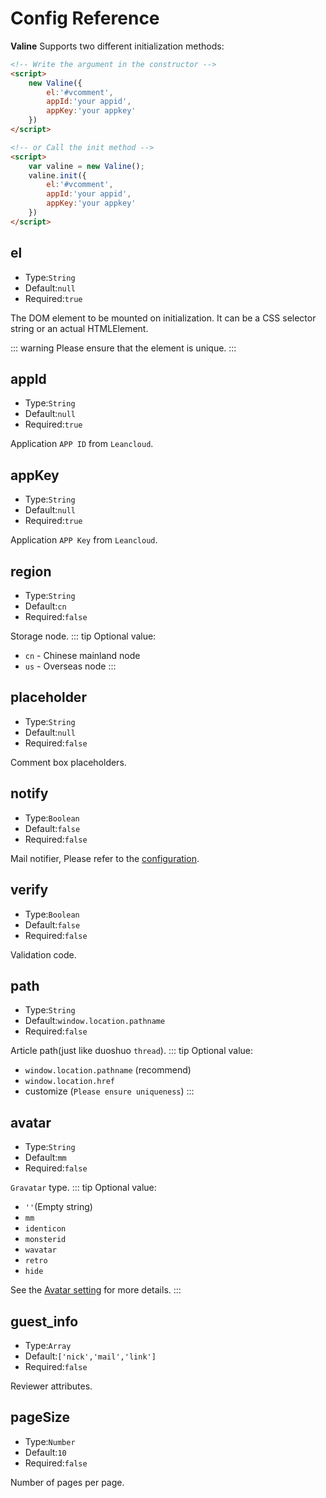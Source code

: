 # Config Reference

**Valine** Supports two different initialization methods:
```html
<!-- Write the argument in the constructor -->
<script>
    new Valine({
        el:'#vcomment',
        appId:'your appid',
        appKey:'your appkey'
    })
</script>

<!-- or Call the init method -->
<script>
    var valine = new Valine();
    valine.init({
        el:'#vcomment',
        appId:'your appid',
        appKey:'your appkey'
    })
</script>
```

## el
- Type:`String`
- Default:`null`
- Required:`true`

The DOM element to be mounted on initialization. It can be a CSS selector string or an actual HTMLElement.

::: warning
Please ensure that the element is unique.
:::

## appId
- Type:`String`
- Default:`null`
- Required:`true`

Application `APP ID` from `Leancloud`.

## appKey
- Type:`String`
- Default:`null`
- Required:`true`

Application `APP Key` from `Leancloud`.

## region
- Type:`String`
- Default:`cn`
- Required:`false`

Storage node.
::: tip Optional value:

- `cn` - Chinese mainland node
- `us` - Overseas node
:::

## placeholder
- Type:`String`
- Default:`null`
- Required:`false`

Comment box placeholders.

## notify
- Type:`Boolean`
- Default:`false`
- Required:`false`

Mail notifier, Please refer to the [configuration](https://github.com/xCss/Valine/wiki/Valine-%E8%AF%84%E8%AE%BA%E7%B3%BB%E7%BB%9F%E4%B8%AD%E7%9A%84%E9%82%AE%E4%BB%B6%E6%8F%90%E9%86%92%E8%AE%BE%E7%BD%AE).


## verify
- Type:`Boolean`
- Default:`false`
- Required:`false`

Validation code.

## path
- Type:`String`
- Default:`window.location.pathname`
- Required:`false`

Article path(just like duoshuo `thread`).
::: tip Optional value:
- `window.location.pathname` (recommend)
- `window.location.href`
- customize (`Please ensure uniqueness`)
:::

## avatar
- Type:`String`
- Default:`mm`
- Required:`false`

`Gravatar` type.
::: tip Optional value:
- `''`(Empty string)
- `mm`
- `identicon`
- `monsterid`
- `wavatar`
- `retro`
- `hide` 

See the [Avatar setting](avatar.md) for more details.
:::


## guest_info
- Type:`Array`
- Default:`['nick','mail','link']`
- Required:`false`

Reviewer attributes.

## pageSize
- Type:`Number`
- Default:`10`
- Required:`false`

Number of pages per page.
